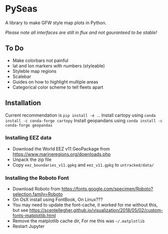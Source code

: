# PySeas

A library to make GFW style map plots in Python.

*Please note all interfaces are still in flux and not gauranteed to be stable!*

## To Do

* Make colorbars not painful
* lat and lon markers with numbers (styleable)
* Styleble map regions
* Scalebar
* Guides on how to highlight multiple areas
* Categorical color scheme to tell fleets apart

## Installation

Current recommendation is `pip install -e .`.
Install cartopy using `conda install -c conda-forge cartopy`
Install geopandans using `conda install -c conda-forge geopandas`

### Installing EEZ data

* Download the World EEZ v11 GeoPackage from https://www.marineregions.org/downloads.php
* Unpack the zip file 
* Copy `eez_boundaries_v11.gpkg` and `eez_v11.gpkg` to `untracked/data/`

### Installing the Roboto Font

* Download Roboto from https://fonts.google.com/specimen/Roboto?selection.family=Roboto
* On OsX install using FontBook, On Linux???
* You may need to update the font-cache, it worked for me without this, but see https://scentellegher.github.io/visualization/2018/05/02/custom-fonts-matplotlib.html
* Remove the matplotlib cache dir, For me this was `~/.matplotlib`
* Restart Jupyter